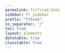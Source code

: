 ```yaml
---
permalink: fr/frsad.html
sidebar: fr_sidebar
prefix: "frbsad"
ns_separator: '/'
toc: true
layout: elements
datatable: true
classtable: true
---
```

